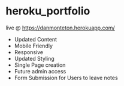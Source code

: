 # heroku_portfolio

live @ https://danmonteton.herokuapp.com/

- Updated Content
- Mobile Friendly
- Responsive
- Updated Styling
- Single Page creation
- Future admin access
- Form Submission for Users to leave notes
